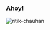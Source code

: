 ### Ahoy!
<p><img align="center" src="https://github-readme-stats.vercel.app/api?username=ritik-chauhan&show_icons=true&theme=radical&count_private=true&hide=stars" alt="ritik-chauhan" /></p>



